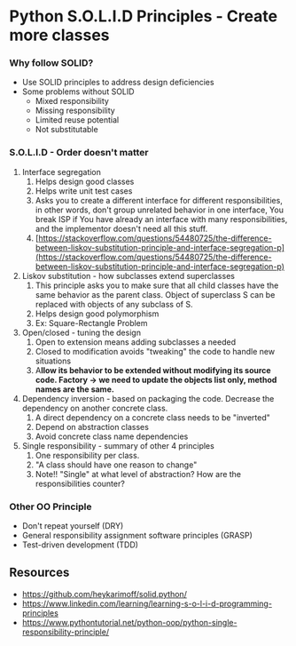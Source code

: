 # Python S.O.L.I.D Principles - Create more classes

### Why follow SOLID?
- Use SOLID principles to address design deficiencies
- Some problems without SOLID
  - Mixed responsibility 
  - Missing responsibility
  - Limited reuse potential
  - Not substitutable

### S.O.L.I.D - Order doesn't matter
1. Interface segregation
    1. Helps design good classes
    2. Helps write unit test cases
    3. Asks you to create a different interface for different responsibilities, in other words, don't group unrelated behavior in one interface, You break ISP if You have already an interface with many responsibilities, and the implementor doesn't need all this stuff.
    4. [https://stackoverflow.com/questions/54480725/the-difference-between-liskov-substitution-principle-and-interface-segregation-p](https://stackoverflow.com/questions/54480725/the-difference-between-liskov-substitution-principle-and-interface-segregation-p) 
2. Liskov substitution - how subclasses extend superclasses
    1. This principle asks you to make sure that all child classes have the same behavior as the parent class. Object of superclass S can be replaced with objects of any subclass of S. 
    2. Helps design good polymorphism
    3. Ex: Square-Rectangle Problem
3. Open/closed - tuning the design
    1. Open to extension means adding subclasses a needed
    2. Closed to modification avoids "tweaking" the code to handle new situations
    3. A**llow its behavior to be extended without modifying its source code. Factory → we need to update the objects list only, method names are the same.** 
4. Dependency inversion - based on packaging the code. Decrease the dependency on another concrete class.
    1. A direct dependency on a concrete class needs to be "inverted"
    2. Depend on abstraction classes
    3. Avoid concrete class name dependencies
5. Single responsibility - summary of other 4 principles
    1. One responsibility per class. 
    2. "A class should have one reason to change"
    3. Note!! "Single" at what level of abstraction? How are the responsibilities counter?

### Other OO Principle
- Don't repeat yourself (DRY)
- General responsibility assignment software principles (GRASP)
- Test-driven development (TDD)

## Resources
- https://github.com/heykarimoff/solid.python/
- https://www.linkedin.com/learning/learning-s-o-l-i-d-programming-principles
- https://www.pythontutorial.net/python-oop/python-single-responsibility-principle/
